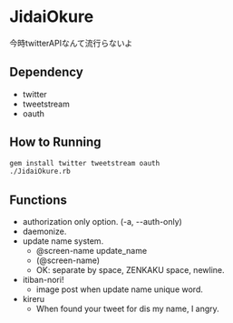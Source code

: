JidaiOkure
==========

今時twitterAPIなんて流行らないよ

## Dependency

* twitter
* tweetstream
* oauth

## How to Running

``` bash
gem install twitter tweetstream oauth
./JidaiOkure.rb
```

## Functions

* authorization only option. (-a, --auth-only)
* daemonize.
* update name system.
  * @screen-name update_name <name>
  * <name>(@screen-name)
  * OK: separate by space, ZENKAKU space, newline.
* itiban-nori!
  * image post when update name unique word.
* kireru
  * When found your tweet for dis my name, I angry.
